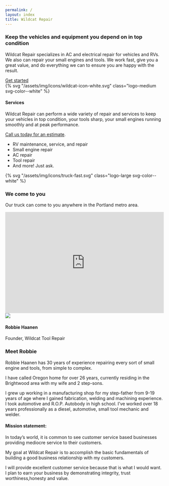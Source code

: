 ```yaml
---
permalink: /
layout: index
title: Wildcat Repair
---
```


<section class="section-pad gray-2 container-texture--blueprint"> 
  <div class="grid-container">
    <div class="grid-x grid-margin-x align-center">
      <div class="cell small-12 large-8 text-center">
        <h3 class="headline-3">Keep the vehicles and equipment you depend on in top condition</h3>
      </div>
    </div>
    <div class="grid-x grid-margin-x align-center">
      <div class="cell small-12 large-8 text-center group"> 
        <p class="">Wildcat Repair specializes in AC and electrical repair for vehicles and RVs. We also can repair your small engines and tools. We work fast, give you a great value, and do everything we can to ensure you are happy with the result.</p>
        <a class="button primary large" href="#start" data-smooth-scroll="data-smooth-scroll" data-options="animation-easing: swing;">Get started</a>
      </div>
    </div>
    <div class="grid-x grid-margin-x align-center">
      <div class="cell small-12 text-center">
        {% svg "/assets/img/icons/wildcat-icon-white.svg" class="logo-medium svg-color--white" %}
        <h4 class="headline-2">Services</h4>
      </div>
      <div class="cell small-12 medium-6 large-5">
        <p>Wildcat Repair can perform a wide variety of repair and services to keep your vehicles in top condition, your tools sharp, your small engines running smoothly and at peak performance.</p>
        <p><a class="link-light" href="#start">Call us today for an estimate</a>.</p>
      </div>
      <div class="cell small-12 medium-6 large-3">
        <ul>
          <li>RV maintenance, service, and repair</li>
          <li>Small engine repair</li>
          <li>AC repair</li>
          <li>Tool repair</li>
          <li>And more! Just ask.</li>
        </ul>
      </div>
<!--       <div class="cell small-12 medium-4 large-3">
        <div class="person-vertical">
          <a href="#about" class="link-light">
            <img class="avatar icon-large" src="http://res.cloudinary.com/rawmedia/image/upload/ar_1:1,c_thumb,g_center,q_auto:good,w_500,ar_1:1,e_gamma:25/v1526231244/robbie-haanen-portrait-2017_hayeun.jpg"/>
            <h4 class="headline-4 no-margin">Robbie Haanen</h4>
            <p>Founder, Wildcat Repair</p>
          </a>
        </div>
      </div>
 -->    </div>
  </div>
</section>
<section class="section-pad gray-2 container-image--fill" data-interchange="[https://res.cloudinary.com/rawmedia/image/upload/w_1600,c_fill,ar_2:1,e_brightness:-30/v1526766442/road_and_fog_-_wes-hicks-426584-unsplash_pmlqws.jpg, medium]">
  <div class="grid-container">
    <div class="grid-x grid-margin-x align-middle align-center">
      <div class="cell small-12 large-3">
        {% svg "/assets/img/icons/truck-fast.svg" class="logo-large svg-color--white" %}
        <h3 class="headline-3">We come to you</h3>
        <p class="lead">Our truck can come to you anywhere in the Portland metro area.</p>
      </div>
      <div class="cell small-12 large-7"><iframe src="https://www.google.com/maps/embed?pb=!1m18!1m12!1m3!1d2802.711189242003!2d-122.08519204905835!3d45.37482274732159!2m3!1f0!2f0!3f0!3m2!1i1024!2i768!4f13.1!3m3!1m2!1s0x549589498cc9c2af%3A0xd2a6c3c6286b9c8d!2s20370+SE+Hummingbird+Ln%2C+Sandy%2C+OR+97055!5e0!3m2!1sen!2sus!4v1504485516747" width="100%" height="320" frameborder="0" style="border:0" allowfullscreen></iframe></div>
    </div>
  </div>
</section>
<section id="about" class="section-pad gray-2 container-texture--blueprint">
  <div class="grid-container">
    <div class="grid-x grid-margin-x align-middle align-center">
      <div class="cell small-12 medium-6 large-5">
        <div class="person-vertical"><img class="avatar icon-large" src="http://res.cloudinary.com/rawmedia/image/upload/ar_1:1,c_thumb,g_center,q_auto:good,w_500,ar_1:1,e_gamma:25/v1526231244/robbie-haanen-portrait-2017.jpg"/>
          <h4 class="headline-4 no-margin">Robbie Haanen</h4>
          <p>Founder, Wildcat Tool Repair</p>
        </div>
      </div>
      <div class="cell small-12 medium-6 large-5">
        <h3 class="headline-3">Meet Robbie</h3>
        <p class="lead">Robbie Haanen has 30 years of experience repairing every sort of small engine and tools, from simple to complex.</p>
      </div>
    </div>
    <div class="grid-x grid-margin-x align-middle align-center">
      <div class="cell small-12 medium-6 large-5">
        <p>I have called Oregon home for over 26 years, currently residing in the Brightwood area with my wife and 2 step-sons.</p>
        <p>I grew up working in a manufacturing shop for my step-father from 9-19 years of age where I gained fabrication, welding and machining experience. I took automotive and R.O.P. Autobody in high school. I’ve worked over 18 years professionally as a diesel, automotive, small tool mechanic and welder.</p>
      </div>
      <div class="cell small-12 medium-6 large-5">
        <h4 class="headline-4">Mission statement:</h4>
        <p>In today’s world, it is common to see customer service based businesses providing mediocre service to their customers.</p>
        <p>My goal at Wildcat Repair is to accomplish the basic fundamentals of building a good business relationship with my customers. </p>
        <p>I will provide excellent customer service because that is what I would want. I plan to earn your business by demonstrating integrity, trust worthiness,honesty and value.</p>
      </div>
      <div class="cell small-12 large-4">
      </div>
    </div>
  </div>
</section>

